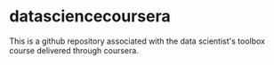datasciencecoursera
===================
This is a github repository associated with the data scientist's toolbox course delivered through coursera.
